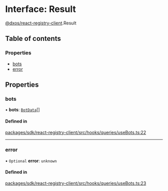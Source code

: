 # Interface: Result

[@dxos/react-registry-client](../modules/dxos_react_registry_client.md).Result

## Table of contents

### Properties

- [bots](dxos_react_registry_client.Result.md#bots)
- [error](dxos_react_registry_client.Result.md#error)

## Properties

### bots

• **bots**: [`BotData`](dxos_react_registry_client.BotData.md)[]

#### Defined in

[packages/sdk/react-registry-client/src/hooks/queries/useBots.ts:22](https://github.com/dxos/dxos/blob/e3b936721/packages/sdk/react-registry-client/src/hooks/queries/useBots.ts#L22)

___

### error

• `Optional` **error**: `unknown`

#### Defined in

[packages/sdk/react-registry-client/src/hooks/queries/useBots.ts:23](https://github.com/dxos/dxos/blob/e3b936721/packages/sdk/react-registry-client/src/hooks/queries/useBots.ts#L23)
